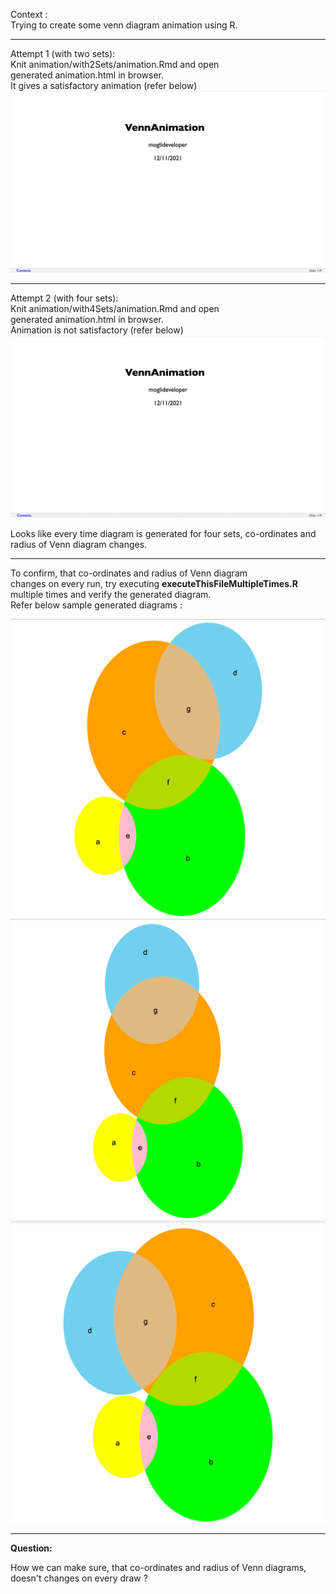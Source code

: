 Context :   
Trying to create some venn diagram animation using R.

---

Attempt 1 (with two sets):   
Knit animation/with2Sets/animation.Rmd and open   
generated animation.html in browser.   
It gives a satisfactory animation (refer below)   
![Two Sets Diagram](ReadMeImages/two_set.gif)   

---

Attempt 2 (with four sets):   
Knit animation/with4Sets/animation.Rmd and open   
generated animation.html in browser.   
Animation is not satisfactory (refer below)   
![Two Sets Diagram](ReadMeImages/four_set.gif)   

Looks like every time diagram is generated for four sets, co-ordinates and    
radius of Venn diagram changes.   

---

To confirm, that co-ordinates and radius of Venn diagram   
changes on every run, try executing **executeThisFileMultipleTimes.R**   
multiple times and verify the generated diagram.   
Refer below sample generated diagrams :   

![Sample run 3](ReadMeImages/sample_run_3.png)
![Sample run 2](ReadMeImages/sample_run_2.png)
![Sample run 1](ReadMeImages/sample_run_1.png)

---

**Question:**   

How we can make sure, that co-ordinates and radius of Venn diagrams,   
doesn't changes on every draw ?


